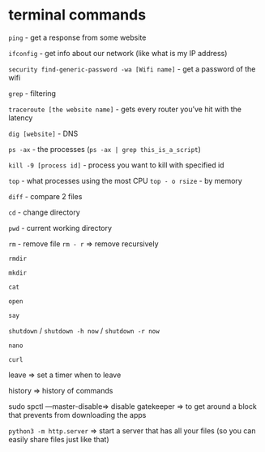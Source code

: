 # terminal commands

`ping` - get a response from some website

`ifconfig` - get info about our network (like what is my IP address)

`security find-generic-password -wa [Wifi name]` - get a password of the wifi

`grep` - filtering

`traceroute [the website name]` - gets every router you’ve hit with the latency

`dig [website]` - DNS

`ps -ax` - the processes (`ps -ax | grep this_is_a_script`)

`kill -9 [process id]` - process you want to kill with specified id

`top` - what processes using the most CPU `top - o rsize` - by memory

`diff` - compare 2 files

`cd` - change directory

`pwd` - current working directory

`rm` - remove file `rm - r` ⇒ remove recursively

`rmdir`

`mkdir`

`cat`

`open`

`say`

`shutdown` / `shutdown -h now` / `shutdown -r now`

`nano`

`curl`

leave ⇒ set a timer when to leave

history ⇒ history of commands

sudo spctl —master-disable⇒ disable gatekeeper ⇒ to get around a block that prevents from downloading the apps

`python3 -m http.server` ⇒ start a server that has all your files (so you can easily share files just like that)